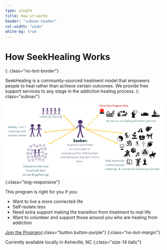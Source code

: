 ```yaml
---
type: single
title: how-it-works
header: "subnav-header"
col-width: "wide"
white-bg: true
---
```


# How <span class="emphasized-header">SeekHealing</span> Works
{: class="no-bot-border"}

SeekHealing is a community-sourced treatment model that empowers people to heal rather than achieve certain outcomes. We provide free support services to any stage in the addiction healing process.
{: class="subnav"}

![How it works infographic](/assets/images/how-it-works.png){:class="img-responsive"}

This program is right for you if you:

- Want to live a more connected life
- Self-isolate less
- Need extra support making the transition from treatment to real life
- Want to volunteer and support those around you who are healing from addiction

[Join the Program](/calendar/){:class="button button-purple"}
{:class="no-bot-margin"}

Currently available locally in Asheville, NC
{:class="size-14 italic"}